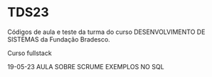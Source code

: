 # TDS23
Códigos de aula e teste da turma do curso DESENVOLVIMENTO DE SISTEMAS da Fundação Bradesco.

Curso fullstack

19-05-23 AULA SOBRE SCRUME EXEMPLOS NO SQL